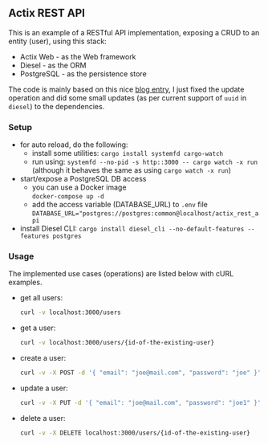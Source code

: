 ## Actix REST API

This is an example of a RESTful API implementation, exposing a CRUD to an entity (user), using this stack:
- Actix Web - as the Web framework
- Diesel - as the ORM
- PostgreSQL - as the persistence store

The code is mainly based on this nice [blog entry](https://cloudmaker.dev/how-to-create-a-rest-api-in-rust/), 
I just fixed the update operation and did some small updates (as per current support of `uuid` in `diesel`) to the dependencies.


### Setup

- for auto reload, do the following:
  - install some utilities: `cargo install systemfd cargo-watch`
  - run using: `systemfd --no-pid -s http::3000 -- cargo watch -x run`<br/>
    (although it behaves the same as using `cargo watch -x run`)    
- start/expose a PostgreSQL DB access
  - you can use a Docker image<br/>
    `docker-compose up -d`
  - add the access variable (DATABASE_URL) to `.env` file<br/>
    `DATABASE_URL="postgres://postgres:common@localhost/actix_rest_api`
- install Diesel CLI: `cargo install diesel_cli --no-default-features --features postgres`


### Usage

The implemented use cases (operations) are listed below with cURL examples.

- get all users:
  ```bash
  curl -v localhost:3000/users
  ```
- get a user:
  ```bash
  curl -v localhost:3000/users/{id-of-the-existing-user}
  ```
- create a user:
  ```bash
  curl -v -X POST -d '{ "email": "joe@mail.com", "password": "joe" }' localhost:3000/users -H "content-type: application/json"
  ```
- update a user:
  ```bash
  curl -v -X PUT -d '{ "email": "joe@mail.com", "password": "joe1" }' localhost:3000/users/{id-of-the-existing-user} -H "content-type: application/json"
  ```
- delete a user:
  ```bash
  curl -v -X DELETE localhost:3000/users/{id-of-the-existing-user}
  ```
